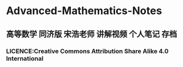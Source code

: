 # Advanced-Mathematics-Notes
## 高等数学 同济版 宋浩老师 讲解视频 个人笔记 存档
### LICENCE:Creative Commons Attribution Share Alike 4.0 International
